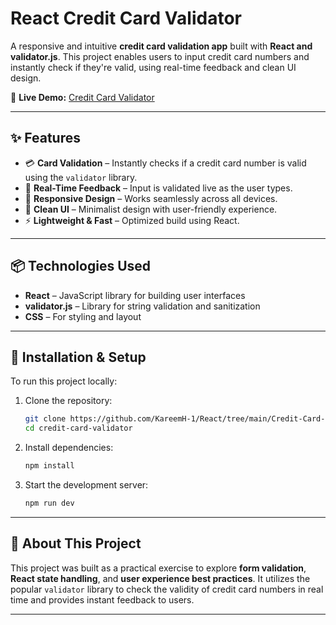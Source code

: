 # React Credit Card Validator

A responsive and intuitive **credit card validation app** built with **React and validator.js**. This project enables users to input credit card numbers and instantly check if they're valid, using real-time feedback and clean UI design.

🔗 **Live Demo:** [Credit Card Validator](https://creditcardvalidatorreact.netlify.app/)

---

## ✨ Features

- 💳 **Card Validation** – Instantly checks if a credit card number is valid using the `validator` library.
- 🔄 **Real-Time Feedback** – Input is validated live as the user types.
- 📱 **Responsive Design** – Works seamlessly across all devices.
- 🎨 **Clean UI** – Minimalist design with user-friendly experience.
- ⚡ **Lightweight & Fast** – Optimized build using React.

---

## 📦 Technologies Used

- **React** – JavaScript library for building user interfaces
- **validator.js** – Library for string validation and sanitization
- **CSS** – For styling and layout

---

## 💪 Installation & Setup

To run this project locally:

1. Clone the repository:
   ```sh
   git clone https://github.com/KareemH-1/React/tree/main/Credit-Card-Number-Validator.git
   cd credit-card-validator
   ```

2. Install dependencies:
   ```sh
   npm install
   ```

3. Start the development server:
   ```sh
   npm run dev
   ```

---

## 📜 About This Project

This project was built as a practical exercise to explore **form validation**, **React state handling**, and **user experience best practices**. It utilizes the popular `validator` library to check the validity of credit card numbers in real time and provides instant feedback to users.

---

